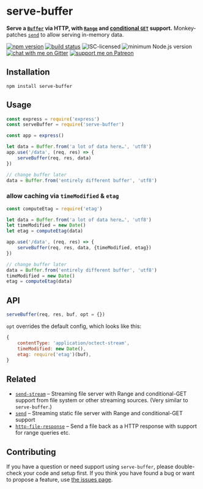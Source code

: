 # serve-buffer

**Serve a [`Buffer`](https://nodejs.org/api/buffer.html#buffer_class_buffer) via HTTP, with [`Range`](https://developer.mozilla.org/en-US/docs/Web/HTTP/Headers/Range) and [conditional `GET`](https://developer.mozilla.org/en-US/docs/Web/HTTP/Headers/If-None-Match) support.** Monkey-patches [`send`](https://github.com/pillarjs/send) to allow serving in-memory data.

[![npm version](https://img.shields.io/npm/v/serve-buffer.svg)](https://www.npmjs.com/package/serve-buffer)
[![build status](https://api.travis-ci.org/derhuerst/serve-buffer.svg?branch=master)](https://travis-ci.org/derhuerst/serve-buffer)
![ISC-licensed](https://img.shields.io/github/license/derhuerst/serve-buffer.svg)
![minimum Node.js version](https://img.shields.io/node/v/serve-buffer.svg)
[![chat with me on Gitter](https://img.shields.io/badge/chat%20with%20me-on%20gitter-512e92.svg)](https://gitter.im/derhuerst)
[![support me on Patreon](https://img.shields.io/badge/support%20me-on%20patreon-fa7664.svg)](https://patreon.com/derhuerst)


## Installation

```shell
npm install serve-buffer
```


## Usage

```js
const express = require('express')
const serveBuffer = require('serve-buffer')

const app = express()

let data = Buffer.from('a lot of data here…', 'utf8')
app.use('/data', (req, res) => {
	serveBuffer(req, res, data)
})

// change buffer later
data = Buffer.from('entirely different buffer', 'utf8')
```

### allow caching via `timeModified` & `etag`

```js
const computeEtag = require('etag')

let data = Buffer.from('a lot of data here…', 'utf8')
let timeModified = new Date()
let etag = computeEtag(data)

app.use('/data', (req, res) => {
	serveBuffer(req, res, data, {timeModified, etag})
})

// change buffer later
data = Buffer.from('entirely different buffer', 'utf8')
timeModified = new Date()
etag = computeEtag(data)
```


## API

```js
serveBuffer(req, res, buf, opt = {})
```

`opt` overrides the default config, which looks like this:

```js
{
	contentType: 'application/octect-stream',
	timeModified: new Date(),
	etag: require('etag')(buf),
}
```


## Related

- [`send-stream`](https://github.com/nicolashenry/send-stream) – Streaming file server with Range and conditional-GET support from file system or other streaming sources. (Very similar to `serve-buffer`.)
- [`send`](https://github.com/pillarjs/send) – Streaming static file server with Range and conditional-GET support
- [`http-file-response`](https://github.com/mafintosh/http-file-response) – Send a file back as a HTTP response with support for range queries etc.


## Contributing

If you have a question or need support using `serve-buffer`, please double-check your code and setup first. If you think you have found a bug or want to propose a feature, use [the issues page](https://github.com/derhuerst/serve-buffer/issues).
